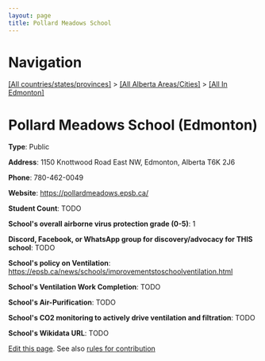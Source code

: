 ```yaml
---
layout: page
title: Pollard Meadows School
---
```

# Navigation

[[All countries/states/provinces]](../../..) > [[All Alberta Areas/Cities]](../..) > [[All In Edmonton]](..)

# Pollard Meadows School (Edmonton)

**Type**: Public

**Address**: 1150 Knottwood Road East NW, Edmonton, Alberta T6K 2J6

**Phone**: 780-462-0049

**Website**: <https://pollardmeadows.epsb.ca/>

**Student Count**: TODO

**School's overall airborne virus protection grade (0-5)**: 1

**Discord, Facebook, or WhatsApp group for discovery/advocacy for THIS school**: TODO

**School's policy on Ventilation**: <https://epsb.ca/news/schools/improvementstoschoolventilation.html>

**School's Ventilation Work Completion**: TODO

**School's Air-Purification**: TODO

**School's CO2 monitoring to actively drive ventilation and filtration**: TODO

**School's Wikidata URL**: TODO


[Edit this page](https://github.com/ventilate-schools/AB/edit/main/./Edmonton/Pollard_Meadows_School.md). See also [rules for contribution](../../../contribution-rules/)